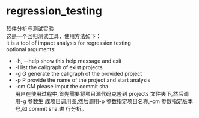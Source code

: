 # regression_testing
软件分析与测试实验   
这是一个回归测试工具，使用方法如下：   
it is a tool of impact analysis for regression testing   
optional arguments:
- -h, --help show this help message and exit
- -l list the callgraph of exist projects
- -g G generate the callgraph of the provided project
- -p P provide the name of the project and start analysis
- -cm CM please imput the commit sha   
用户在使用过程中,首先需要将项目源代码克隆到 projects 文件夹下,然后调用-g 参数生
成项目调用图,然后调用-p 参数指定项目名称,-cm 参数指定版本号,如 commit sha,进
行分析。

